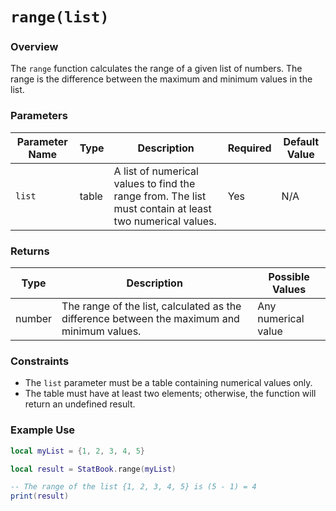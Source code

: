 # `range(list)`

### Overview

The `range` function calculates the range of a given list of numbers. The range is the difference between the maximum and minimum values in the list.

### Parameters

| Parameter Name | Type  | Description                                    | Required | Default Value |
|----------------|-------|------------------------------------------------|----------|---------------|
| `list`         | table | A list of numerical values to find the range from. The list must contain at least two numerical values. | Yes      | N/A           |

### Returns

| Type   | Description                                  | Possible Values           |
|--------|----------------------------------------------|---------------------------|
| number | The range of the list, calculated as the difference between the maximum and minimum values. | Any numerical value |

### Constraints

- The `list` parameter must be a table containing numerical values only.
- The table must have at least two elements; otherwise, the function will return an undefined result.

### Example Use

```lua
local myList = {1, 2, 3, 4, 5}

local result = StatBook.range(myList)

-- The range of the list {1, 2, 3, 4, 5} is (5 - 1) = 4
print(result)
```
